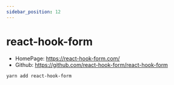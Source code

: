 ```yaml
---
sidebar_position: 12
---
```


# react-hook-form

- HomePage: https://react-hook-form.com/
- Github: https://github.com/react-hook-form/react-hook-form

```sh
yarn add react-hook-form
```
